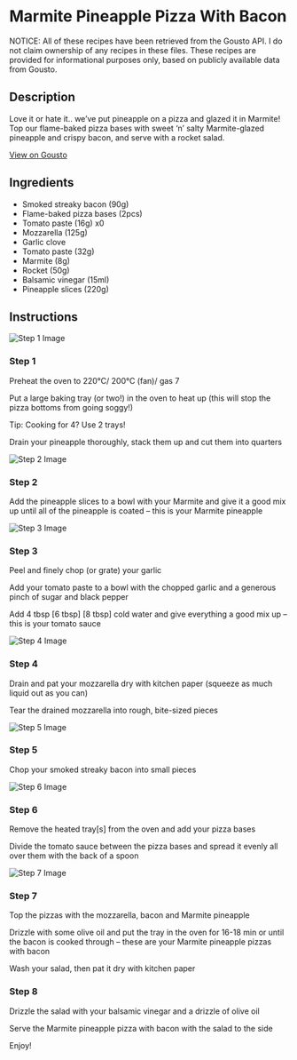 # Marmite Pineapple Pizza With Bacon

NOTICE: All of these recipes have been retrieved from the Gousto API. I do not claim ownership of any recipes in these files. These recipes are provided for informational purposes only, based on publicly available data from Gousto.

## Description

Love it or hate it.. we’ve put pineapple on a pizza and glazed it in Marmite! Top our flame-baked pizza bases with sweet ‘n’ salty Marmite-glazed pineapple and crispy bacon, and serve with a rocket salad.

[View on Gousto](https://www.gousto.co.uk/recipes/cookbook/marmite-pineapple-pizza-with-bacon)

## Ingredients

- Smoked streaky bacon (90g)
- Flame-baked pizza bases (2pcs)
- Tomato paste (16g) x0
- Mozzarella (125g)
- Garlic clove
- Tomato paste (32g)
- Marmite (8g)
- Rocket (50g)
- Balsamic vinegar (15ml)
- Pineapple slices (220g)

## Instructions

![Step 1 Image](https://production-media.gousto.co.uk/cms/recipe-step-image/step-1-1-1600784924905-x200.jpg)

### Step 1

Preheat the oven to 220°C/ 200°C (fan)/ gas 7

Put a large baking tray (or two!) in the oven to heat up (this will stop the pizza bottoms from going soggy!)

Tip: Cooking for 4? Use 2 trays!

Drain your pineapple thoroughly, stack them up and cut them into quarters

![Step 2 Image](https://production-media.gousto.co.uk/cms/recipe-step-image/step-2-1600784934505-x200.jpg)

### Step 2

Add the pineapple slices to a bowl with your Marmite and give it a good mix up until all of the pineapple is coated – this is your Marmite pineapple

![Step 3 Image](https://production-media.gousto.co.uk/cms/recipe-step-image/step-3-1600784942490-x200.jpg)

### Step 3

Peel and finely chop (or grate) your garlic

Add your tomato paste to a bowl with the chopped garlic and a generous pinch of sugar and black pepper

Add 4 tbsp <span class="text-purple">[6 tbsp]</span> <span class="text-danger">[8 tbsp] </span>cold water and give everything a good mix up – this is your tomato sauce

![Step 4 Image](https://production-media.gousto.co.uk/cms/recipe-step-image/step-4-1600784953630-x200.jpg)

### Step 4

Drain and pat your mozzarella dry with kitchen paper (squeeze as much liquid out as you can)

Tear the drained mozzarella into rough, bite-sized pieces

![Step 5 Image](https://production-media.gousto.co.uk/cms/recipe-step-image/step-5-1600784960729-x200.jpg)

### Step 5

Chop your smoked streaky bacon into small pieces

![Step 6 Image](https://production-media.gousto.co.uk/cms/recipe-step-image/step-6-1600784966648-x200.jpg)

### Step 6

Remove the heated tray[s] from the oven and add your pizza bases

Divide the tomato sauce between the pizza bases and spread it evenly all over them with the back of a spoon

![Step 7 Image](https://production-media.gousto.co.uk/cms/recipe-step-image/step-7-1600784975546-x200.jpg)

### Step 7

Top the pizzas with the mozzarella, bacon and Marmite pineapple

Drizzle with some olive oil and put the tray in the oven for 16-18 min or until the bacon is cooked through – these are your Marmite pineapple pizzas with bacon

Wash your salad, then pat it dry with kitchen paper

### Step 8

Drizzle the salad with your balsamic vinegar and a drizzle of olive oil

Serve the Marmite pineapple pizza with bacon with the salad to the side

Enjoy!


